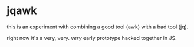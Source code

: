 # jqawk

this is an experiment with combining a good tool (awk) with a bad tool (jq).

right now it's a very, very. *very* early prototype hacked together in JS.
